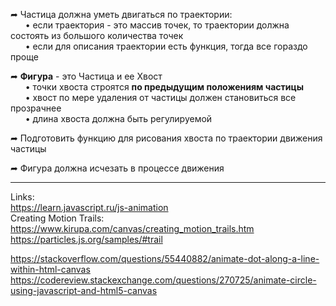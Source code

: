 ➦ Частица должна уметь двигаться по траектории:  
&nbsp;&nbsp;&nbsp;&nbsp;&nbsp;&nbsp;• если траектория - это массив точек, то траектории должна состоять из большого количества точек  
&nbsp;&nbsp;&nbsp;&nbsp;&nbsp;&nbsp;• если для описания траектории есть функция, тогда все гораздо проще

➦ **Фигура** - это Частица и ее Хвост  
&nbsp;&nbsp;&nbsp;&nbsp;&nbsp;&nbsp;• точки хвоста строятся **по предыдущим положениям частицы**  
&nbsp;&nbsp;&nbsp;&nbsp;&nbsp;&nbsp;• хвост по мере удаления от частицы должен становиться все прозрачнее  
&nbsp;&nbsp;&nbsp;&nbsp;&nbsp;&nbsp;• длина хвоста должна быть регулируемой

➦ Подготовить функцию для рисования хвоста по траектории движения частицы

➦ Фигура должна исчезать в процессе движения

---
Links:  
https://learn.javascript.ru/js-animation  
Creating Motion Trails: https://www.kirupa.com/canvas/creating_motion_trails.htm  
https://particles.js.org/samples/#trail  

https://stackoverflow.com/questions/55440882/animate-dot-along-a-line-within-html-canvas  
https://codereview.stackexchange.com/questions/270725/animate-circle-using-javascript-and-html5-canvas  
